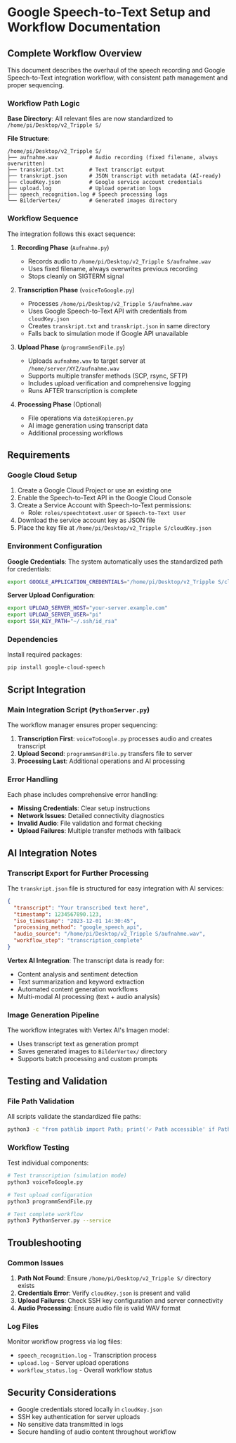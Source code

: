 # Google Speech-to-Text Setup and Workflow Documentation

## Complete Workflow Overview

This document describes the overhaul of the speech recording and Google Speech-to-Text integration workflow, with consistent path management and proper sequencing.

### Workflow Path Logic

**Base Directory**: All relevant files are now standardized to `/home/pi/Desktop/v2_Tripple S/`

**File Structure**:
```
/home/pi/Desktop/v2_Tripple S/
├── aufnahme.wav          # Audio recording (fixed filename, always overwritten)
├── transkript.txt        # Text transcript output
├── transkript.json       # JSON transcript with metadata (AI-ready)
├── cloudKey.json         # Google service account credentials
├── upload.log            # Upload operation logs
├── speech_recognition.log # Speech processing logs
└── BilderVertex/         # Generated images directory
```

### Workflow Sequence

The integration follows this exact sequence:

1. **Recording Phase** (`Aufnahme.py`)
   - Records audio to `/home/pi/Desktop/v2_Tripple S/aufnahme.wav`
   - Uses fixed filename, always overwrites previous recording
   - Stops cleanly on SIGTERM signal

2. **Transcription Phase** (`voiceToGoogle.py`) 
   - Processes `/home/pi/Desktop/v2_Tripple S/aufnahme.wav`
   - Uses Google Speech-to-Text API with credentials from `cloudKey.json`
   - Creates `transkript.txt` and `transkript.json` in same directory
   - Falls back to simulation mode if Google API unavailable

3. **Upload Phase** (`programmSendFile.py`)
   - Uploads `aufnahme.wav` to target server at `/home/server/XYZ/aufnahme.wav`  
   - Supports multiple transfer methods (SCP, rsync, SFTP)
   - Includes upload verification and comprehensive logging
   - Runs AFTER transcription is complete

4. **Processing Phase** (Optional)
   - File operations via `dateiKopieren.py`
   - AI image generation using transcript data
   - Additional processing workflows

## Requirements

### Google Cloud Setup

1. Create a Google Cloud Project or use an existing one
2. Enable the Speech-to-Text API in the Google Cloud Console
3. Create a Service Account with Speech-to-Text permissions:
   - Role: `roles/speechtotext.user` or `Speech-to-Text User`
4. Download the service account key as JSON file
5. Place the key file at `/home/pi/Desktop/v2_Tripple S/cloudKey.json`

### Environment Configuration

**Google Credentials**:
The system automatically uses the standardized path for credentials:
```bash
export GOOGLE_APPLICATION_CREDENTIALS="/home/pi/Desktop/v2_Tripple S/cloudKey.json"
```

**Server Upload Configuration**:
```bash
export UPLOAD_SERVER_HOST="your-server.example.com"
export UPLOAD_SERVER_USER="pi" 
export SSH_KEY_PATH="~/.ssh/id_rsa"
```

### Dependencies

Install required packages:
```bash
pip install google-cloud-speech
```

## Script Integration

### Main Integration Script (`PythonServer.py`)

The workflow manager ensures proper sequencing:

1. **Transcription First**: `voiceToGoogle.py` processes audio and creates transcript
2. **Upload Second**: `programmSendFile.py` transfers file to server
3. **Processing Last**: Additional operations and AI processing

### Error Handling

Each phase includes comprehensive error handling:

- **Missing Credentials**: Clear setup instructions
- **Network Issues**: Detailed connectivity diagnostics  
- **Invalid Audio**: File validation and format checking
- **Upload Failures**: Multiple transfer methods with fallback

## AI Integration Notes

### Transcript Export for Further Processing

The `transkript.json` file is structured for easy integration with AI services:

```json
{
  "transcript": "Your transcribed text here",
  "timestamp": 1234567890.123,
  "iso_timestamp": "2023-12-01 14:30:45",
  "processing_method": "google_speech_api",
  "audio_source": "/home/pi/Desktop/v2_Tripple S/aufnahme.wav",
  "workflow_step": "transcription_complete"
}
```

**Vertex AI Integration**: The transcript data is ready for:
- Content analysis and sentiment detection
- Text summarization and keyword extraction  
- Automated content generation workflows
- Multi-modal AI processing (text + audio analysis)

### Image Generation Pipeline

The workflow integrates with Vertex AI's Imagen model:
- Uses transcript text as generation prompt
- Saves generated images to `BilderVertex/` directory
- Supports batch processing and custom prompts

## Testing and Validation

### File Path Validation

All scripts validate the standardized file paths:
```bash
python3 -c "from pathlib import Path; print('✓ Path accessible' if Path('/home/pi/Desktop/v2_Tripple S').exists() else '✗ Path not found')"
```

### Workflow Testing

Test individual components:
```bash
# Test transcription (simulation mode)
python3 voiceToGoogle.py

# Test upload configuration  
python3 programmSendFile.py

# Test complete workflow
python3 PythonServer.py --service
```

## Troubleshooting

### Common Issues

1. **Path Not Found**: Ensure `/home/pi/Desktop/v2_Tripple S/` directory exists
2. **Credentials Error**: Verify `cloudKey.json` is present and valid
3. **Upload Failures**: Check SSH key configuration and server connectivity
4. **Audio Processing**: Ensure audio file is valid WAV format

### Log Files

Monitor workflow progress via log files:
- `speech_recognition.log` - Transcription process
- `upload.log` - Server upload operations  
- `workflow_status.log` - Overall workflow status

## Security Considerations

- Google credentials stored locally in `cloudKey.json`
- SSH key authentication for server uploads
- No sensitive data transmitted in logs
- Secure handling of audio content throughout workflow